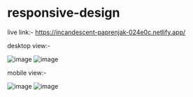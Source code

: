 # responsive-design

live link:- https://incandescent-paprenjak-024e0c.netlify.app/

desktop view:- 

![image](https://user-images.githubusercontent.com/112627630/220116626-1e32fb6f-8ce0-49b3-8f05-32a31ffef53a.png)
![image](https://user-images.githubusercontent.com/112627630/220116811-ae390866-aab1-4ee0-a3ff-891254e638de.png)

mobile view:- 

![image](https://user-images.githubusercontent.com/112627630/220116918-0fb6d4a8-f5dd-4821-83b1-85f2854bf054.png)
![image](https://user-images.githubusercontent.com/112627630/220116942-7c00e6c4-916b-4557-a94d-bfd9a766a5a4.png)
